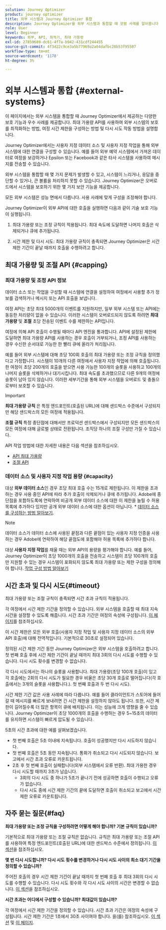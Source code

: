 ```yaml
---
solution: Journey Optimizer
product: journey optimizer
title: 외부 시스템과 Journey Optimizer 통합
description: Journey Optimizer을 외부 시스템과 통합할 때 모범 사례를 알아봅니다
role: User
level: Beginner
keywords: 외부, API, 최적기, 최대 가용량
exl-id: 27859689-dc61-4f7a-b942-431cdf244455
source-git-commit: 4f3d22c9ce3a5b77969a2a04dafbc28b53f95507
workflow-type: tm+mt
source-wordcount: '1178'
ht-degree: 3%

---
```


# 외부 시스템과 통합 {#external-systems}

이 페이지에서는 외부 시스템을 통합할 때 Journey Optimizer에서 제공하는 다양한 보호 기능과 우수 사례를 제공합니다. 최대 가용량 API를 사용하여 외부 시스템의 보호를 최적화하는 방법, 여정 시간 제한을 구성하는 방법 및 다시 시도 작동 방법을 설명합니다.

Journey Optimizer에서는 사용자 지정 데이터 소스 및 사용자 지정 작업을 통해 외부 시스템에 대한 연결을 구성할 수 있습니다. 예를 들어 외부 예약 시스템에서 가져온 데이터로 여정을 보강하거나 Epsilon 또는 Facebook과 같은 타사 시스템을 사용하여 메시지를 전송할 수 있습니다.

외부 시스템을 통합할 때 몇 가지 문제가 발생할 수 있고, 시스템이 느리거나, 응답을 중단할 수 있거나, 큰 볼륨을 처리하지 못할 수 있습니다. Journey Optimizer은 오버로드에서 시스템을 보호하기 위한 몇 가지 보안 기능을 제공합니다.

모든 외부 시스템은 성능 면에서 다릅니다. 사용 사례에 맞게 구성을 조정해야 합니다.

Journey Optimizer이 외부 API에 대한 호출을 실행하면 다음과 같이 기술 보호 기능이 실행됩니다.

1. 최대 가용량 또는 조정 규칙이 적용됩니다. 최대 속도에 도달하면 나머지 호출은 삭제되거나 큐에 추가됩니다.

2. 시간 제한 및 다시 시도: 최대 가용량 규칙이 충족되면 Journey Optimizer은 시간 제한 기간이 끝날 때까지 호출을 수행하려고 합니다.

## 최대 가용량 및 조절 API {#capping}

### 최대 가용량 및 조정 API 정보

데이터 소스 또는 작업을 구성할 때 시스템에 연결을 설정하여 여정에서 사용할 추가 정보를 검색하거나 메시지 또는 API 호출을 보냅니다.

여정 API는 초당 최대 5000개의 이벤트를 지원하지만, 일부 외부 시스템 또는 API에는 동등한 처리량이 없을 수 있습니다. 이러한 시스템이 오버로드되지 않도록 하려면 **최대 가용량** 및 **조절** 초당 전송된 이벤트 수를 제한하는 API입니다.

여정에 의해 API 호출이 수행될 때마다 API 엔진을 통과합니다. API에 설정된 제한에 도달하면 최대 가용량 API를 사용하는 경우 호출이 거부되거나, 조정 API를 사용하는 경우 수신한 순서대로 가능한 한 빨리 큐에 올라가 처리됩니다.

예를 들어 외부 시스템에 대해 초당 100회 호출의 최대 가용량 또는 조정 규칙을 정의했다고 가정합니다. 시스템이 10개의 다른 여정에서 사용자 지정 작업에 의해 호출됩니다. 한 여정이 초당 200개의 호출을 받으면 사용 가능한 100개의 슬롯을 사용하고 100개의 나머지 슬롯을 삭제하거나 대기시킵니다. 최대 속도를 초과했으므로 다른 9개의 여정에 슬롯이 남아 있지 않습니다. 이러한 세부기간을 통해 외부 시스템을 오버로드 및 충돌으로부터 보호할 수 있습니다.

>[!IMPORTANT]
>
>**최대 가용량 규칙** 은 특정 엔드포인트(호출된 URL)에 대해 샌드박스 수준에서 구성되지만 해당 샌드박스의 모든 여정에 적용됩니다.
>
>**조절 규칙** 특정 종단점에 대해서만 프로덕션 샌드박스에서 구성되지만 모든 샌드박스의 모든 여정에 대해 글로벌 상태로 전환됩니다. 조직당 하나의 조절 구성만 가질 수 있습니다.

API 작업 방법에 대한 자세한 내용은 다음 섹션을 참조하십시오.

* [API 최대 가용량](capping.md)
* [조절 API](throttling.md)

### 데이터 소스 및 사용자 지정 작업 용량 {#capacity}

대상 **외부 데이터 소스**&#x200B;인 경우 초당 최대 호출 수는 15개로 제한됩니다. 이 제한을 초과하는 경우 사용 중인 API에 따라 추가 호출이 삭제되거나 큐에 추가됩니다. Adobe에 종단점을 포함하도록에 연락하여 비공개 외부 데이터 소스에 대한 이 제한을 늘릴 수 허용 목록에 추가하다 있지만 공개 외부 데이터 소스에 대한 옵션이 아닙니다. * [데이터 소스를 구성하는 방법 알아보기](../datasource/about-data-sources.md).

>[!NOTE]
>
>데이터 소스가 데이터 소스에 사용된 끝점과 다른 끝점이 있는 사용자 지정 인증을 사용하는 경우 Adobe에 연락하여 해당 끝점도에 포함해야 허용 목록에 추가하다 합니다.

대상 **사용자 지정 작업**&#x200B;를 채울 때는 외부 API의 용량을 평가해야 합니다. 예를 들어, Journey Optimizer이 초당 1000개의 호출을 전송하고 시스템이 초당 100개의 호출만 지원할 수 있는 경우 시스템이 포화되지 않도록 최대 가용량 또는 제한 구성을 정의해야 합니다. [작업 구성 방법 알아보기](../action/action.md)

## 시간 초과 및 다시 시도{#timeout}

최대 가용량 또는 조절 규칙이 충족되면 시간 초과 규칙이 적용됩니다.

각 여정에서 시간 제한 기간을 정의할 수 있습니다. 외부 시스템을 호출할 때 최대 지속 시간을 설정할 수 있도록 해줍니다. 시간 초과 기간은 여정의 속성에 구성됩니다. [이 페이지](../building-journeys/journey-gs.md#timeout_and_error)를 참조하십시오.

이 시간 제한은 모든 외부 호출(사용자 지정 작업 및 사용자 지정 데이터 소스의 외부 API 호출)에 대해 전역적입니다. 기본적으로 30초로 설정되어 있습니다.

정의된 시간 제한 기간 동안 Journey Optimizer은 외부 시스템을 호출하려고 합니다. 첫 번째 호출 후에 시간 제한 기간이 끝날 때까지 최대 3회의 다시 시도를 수행할 수 있습니다. 다시 시도 횟수를 변경할 수 없습니다.

각 다시 시도에서는 하나의 슬롯을 사용합니다. 최대 가용량(초당 100개 호출)이 있고 각 호출에는 2회의 다시 시도가 필요한 경우 비율은 초당 30개 호출로 떨어집니다(각 호출에서는 3개의 슬롯을 사용합니다.). 첫 번째 호출과 두 번 다시 시도).

시간 제한 기간 값은 사용 사례에 따라 다릅니다. 예를 들어 클라이언트가 스토어에 들어갈 때 메시지를 빠르게 보내려면 긴 시간 제한을 설정하지 않아도 됩니다. 또한, 시간 제한이 길어질수록 더 많은 항목이 큐에 배치됩니다. 이는 성능에 크게 영향을 줄 수 있습니다. Journey Optimizer이 초당 1000개의 호출을 수행하는 경우 5~15초의 데이터를 유지하면 시스템이 빠르게 압도될 수 있습니다.

5초의 시간 초과에 대한 예를 살펴보겠습니다.

* 첫 번째 호출은 5초 이내에 지속됩니다. 호출이 성공했지만 다시 시도하지 않습니다.
* 첫 번째 호출은 5초 동안 지속됩니다. 통화가 취소되고 다시 시도되지 않습니다. 보고에서 시간 초과 오류로 카운트됩니다.
* 2초 후 첫 번째 호출이 실패합니다(외부 시스템에서 오류 반환). 최대 가용한 경우 다시 시도할 때까지 3초가 남습니다.
   * 3회의 다시 시도 중 하나가 5초가 끝나기 전에 성공하면 호출이 수행되고 오류가 없습니다.
   * 다시 시도 중에 시간 제한 기간의 끝에 도달하면 호출이 취소되고 보고에서 시간 제한 오류로 카운트됩니다.

## 자주 묻는 질문{#faq}

**최대 가용량 또는 조정 규칙을 구성하려면 어떻게 해야 합니까? 기본 규칙이 있습니까?**

기본적으로 최대 가용량 또는 조절 규칙은 없습니다. 규칙은 최대 가용량 또는 조절 API를 사용하여 특정 엔드포인트(호출된 URL)에 대한 샌드박스 수준에서 정의됩니다. [이 섹션](../configuration/external-systems.md#capping)을 참조하십시오.

**몇 번 다시 시도합니까? 다시 시도 횟수를 변경하거나 다시 시도 사이의 최소 대기 기간을 정의할 수 있습니까?**

주어진 호출의 경우 시간 제한 기간이 끝날 때까지 첫 번째 호출 후 최대 3회의 다시 시도를 수행할 수 있습니다. 다시 시도 횟수와 각 다시 시도 사이의 시간은 변경할 수 없습니다. [이 섹션](../configuration/external-systems.md#timeout)을 참조하십시오.

**시간 초과는 어디에서 구성할 수 있습니까? 최대값이 있습니까?**

각 여정에서 시간 제한 기간을 정의할 수 있습니다. 시간 초과 기간은 여정의 속성에 구성됩니다. 시간 제한 기간은 1초에서 30초 사이여야 합니다. 을(를) 참조하십시오. [이 섹션](../configuration/external-systems.md#timeout) 및 [이 페이지](../building-journeys/journey-gs.md#timeout_and_error).